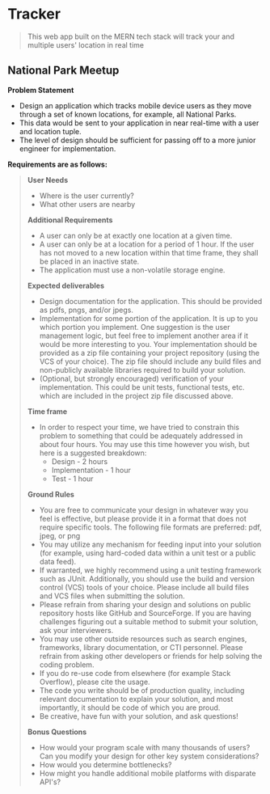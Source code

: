 Tracker
===================================================================================================
>This web app built on the MERN tech stack will track your and multiple users' location in real time

## National Park Meetup

**Problem Statement**
- Design an application which tracks mobile device users as they move through a set of known locations, for example, all National Parks.
- This data would be sent to your application in near real-time with a user and location tuple.
- The level of design should be sufficient for passing off to a more junior engineer for implementation.

**Requirements are as follows:**

>**User Needs**
>- Where is the user currently?
>- What other users are nearby
>
>**Additional Requirements**
>- A user can only be at exactly one location at a given time.
>- A user can only be at a location for a period of 1 hour. If the user has not moved to a new location within that time frame, they shall be placed in an inactive state.
>- The application must use a non-volatile storage engine.
>
>**Expected deliverables**
>- Design documentation for the application. This should be provided as pdfs, pngs, and/or jpegs.
>- Implementation for some portion of the application. It is up to you which portion you implement. One suggestion is the user management logic, but feel free to implement another area if it would be more interesting to you. Your implementation should be provided as a zip file containing your project repository (using the VCS of your choice). The zip file should include any build files and non-publicly available libraries required to build your solution.
>- (Optional, but strongly encouraged) verification of your implementation. This could be unit tests, functional tests, etc. which are included in the project zip file discussed above.
>
>**Time frame**
>- In order to respect your time, we have tried to constrain this problem to something that could be adequately addressed in about four hours. You may use this time however you wish, but here is a suggested breakdown:  
>   - Design - 2 hours
>   - Implementation - 1 hour
>   - Test - 1 hour
>
>**Ground Rules**
>- You are free to communicate your design in whatever way you feel is effective, but please provide it in a format that does not require specific tools. The following file formats are preferred: pdf, jpeg, or png
>- You may utilize any mechanism for feeding input into your solution (for example, using hard-coded data within a unit test or a public data feed).
>- If warranted, we highly recommend using a unit testing framework such as JUnit.
Additionally, you should use the build and version control (VCS) tools of your choice. Please include all build files and VCS files when submitting the solution.
>- Please refrain from sharing your design and solutions on public repository hosts like GitHub and SourceForge. If you are having challenges figuring out a suitable method to submit your solution, ask your interviewers.
>- You may use other outside resources such as search engines, frameworks, library documentation, or CTI personnel. Please refrain from asking other developers or friends for help solving the coding problem.
>- If you do re-use code from elsewhere (for example Stack Overflow), please cite the usage.
>- The code you write should be of production quality, including relevant documentation to explain your solution, and most importantly, it should be code of which you are proud.
>- Be creative, have fun with your solution, and ask questions!
>  
>**Bonus Questions**
>- How would your program scale with many thousands of users? Can you modify your design for other key system considerations?
>- How would you determine bottlenecks?
>- How might you handle additional mobile platforms with disparate API's?
